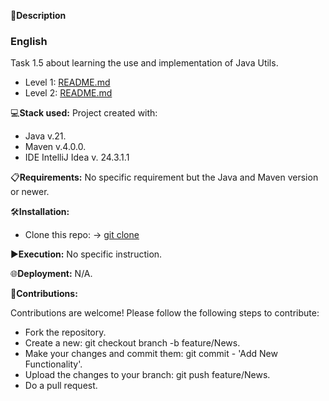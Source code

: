 📄**Description**

### English
Task 1.5 about learning the use and implementation of Java Utils.

- Level 1: [README.md](https://github.com/isaac-diez/1.5-Java-Utils/tree/master/src/Level1/java/org)
- Level 2: [README.md](https://github.com/isaac-diez/1.5-Java-Utils/tree/master/src/Level2/java/org)

💻**Stack used:**
Project created with:
- Java v.21.
- Maven v.4.0.0.
- IDE IntelliJ Idea v. 24.3.1.1

📋**Requirements:**
No specific requirement but the Java and Maven version or newer.

🛠️**Installation:**
- Clone this repo: -> [git clone](https://github.com/isaac-diez/1.5-Java-Utils.git)

▶️**Execution:** No specific instruction.

🌐**Deployment:** N/A.

🤝**Contributions:**

Contributions are welcome! Please follow the following steps to contribute:

- Fork the repository.
- Create a new: git checkout branch -b feature/News.
- Make your changes and commit them: git commit - 'Add New Functionality'.
- Upload the changes to your branch: git push feature/News.
- Do a pull request.